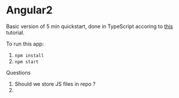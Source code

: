 # Angular2

Basic version of 5 min quickstart, done in TypeScript accoring to [this](https://angular.io/docs/ts/latest/quickstart.html) tutorial. 

To run this app: 

1. `npm install`
2. `npm start`


Questions
 
1. Should we store JS files in repo ?
2. 